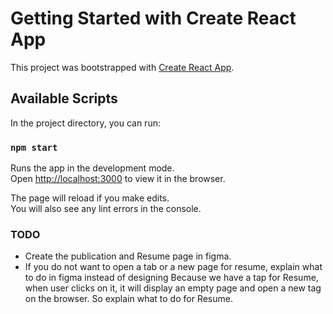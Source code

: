 # Getting Started with Create React App

This project was bootstrapped with [Create React App](https://github.com/facebook/create-react-app).

## Available Scripts

In the project directory, you can run:

### `npm start`

Runs the app in the development mode.\
Open [http://localhost:3000](http://localhost:3000) to view it in the browser.

The page will reload if you make edits.\
You will also see any lint errors in the console.

### TODO

- Create the publication and Resume page in figma.
- If you do not want to open a tab or a new page for resume, explain what to do in figma instead of designing
  Because we have a tap for Resume, when user clicks on it, it will display an empty page and open a new tag on the browser.
  So explain what to do for Resume.
